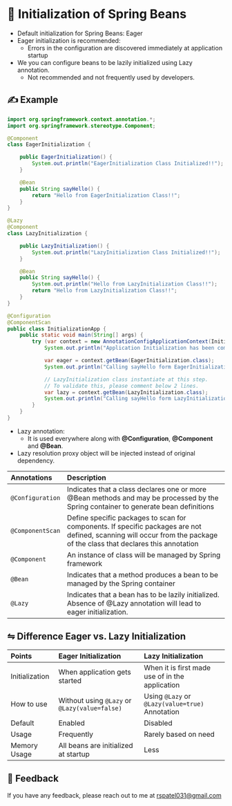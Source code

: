 # 👋 Initialization of Spring Beans

- Default initialization for Spring Beans: Eager
- Eager initialization is recommended:
    - Errors in the configuration are discovered immediately at application startup
- We you can configure beans to be lazily initialized using Lazy annotation.
    - Not recommended and not frequently used by developers.

## ✍️ Example

```java
import org.springframework.context.annotation.*;
import org.springframework.stereotype.Component;

@Component
class EagerInitialization {

    public EagerInitialization() {
        System.out.println("EagerInitialization Class Initialized!!");
    }

    @Bean
    public String sayHello() {
        return "Hello from EagerInitialization Class!!";
    }
}

@Lazy
@Component
class LazyInitialization {

    public LazyInitialization() {
        System.out.println("LazyInitialization Class Initialized!!");
    }

    @Bean
    public String sayHello() {
        System.out.println("Hello from LazyInitialization Class!!");
        return "Hello from LazyInitialization Class!!";
    }
}

@Configuration
@ComponentScan
public class InitializationApp {
    public static void main(String[] args) {
        try (var context = new AnnotationConfigApplicationContext(InitializationApp.class)) {
            System.out.println("Application Initialization has been completed!!");

            var eager = context.getBean(EagerInitialization.class);
            System.out.println("Calling sayHello form EagerInitialization Class: " + eager.sayHello());

            // LazyInitialization class instantiate at this step.
            // To validate this, please comment below 2 lines.
            var lazy = context.getBean(LazyInitialization.class);
            System.out.println("Calling sayHello form LazyInitialization Class: " + lazy.sayHello());
        }
    }
}
```
- Lazy annotation:
    - It is used everywhere along with **@Configuration**, **@Component** and **@Bean**.
- Lazy resolution proxy object will be injected instead of original dependency.

| Annotations      | Description                                                                                                                                                            | 
|:-----------------|:-----------------------------------------------------------------------------------------------------------------------------------------------------------------------|
| `@Configuration` | Indicates that a class declares one or more @Bean methods and may be processed by the Spring container to generate bean definitions                                    |
| `@ComponentScan` | Define specific packages to scan for components. If specific packages are not defined, scanning will occur from the package of the class that declares this annotation |
| `@Component`     | An instance of class will be managed by Spring framework                                                                                                               |
| `@Bean`          | Indicates that a method produces a bean to be managed by the Spring container                                                                                          |
| `@Lazy`          | Indicates that a bean has to be lazily initialized. Absence of @Lazy annotation will lead to eager initialization.                                                     |


## ⇋ Difference Eager vs. Lazy Initialization

| Points         | Eager Initialization                          | Lazy Initialization                             |
|:---------------|:----------------------------------------------|:------------------------------------------------|
| Initialization | When application gets started                 | When it is first made use of in the application |
| How to use     | Without using `@Lazy` or `@Lazy(value=false)` | Using `@Lazy` or `@Lazy(value=true)` Annotation |
| Default        | Enabled                                       | Disabled                                        |
| Usage          | Frequently                                    | Rarely based on need                            |
| Memory Usage   | All beans are initialized at startup          | Less                                            |    

## 💬 Feedback

If you have any feedback, please reach out to me at rspatel031@gmail.com
